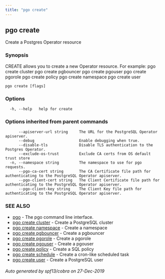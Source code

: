 ```yaml
---
title: "pgo create"
---
```

## pgo create

Create a Postgres Operator resource

### Synopsis

CREATE allows you to create a new Operator resource. For example:
    pgo create cluster
    pgo create pgbouncer
    pgo create pgouser
    pgo create pgorole
    pgo create policy
    pgo create namespace
    pgo create user

```
pgo create [flags]
```

### Options

```
  -h, --help   help for create
```

### Options inherited from parent commands

```
      --apiserver-url string     The URL for the PostgreSQL Operator apiserver.
      --debug                    Enable debugging when true.
      --disable-tls              Disable TLS authentication to the Postgres Operator.
      --exclude-os-trust         Exclude CA certs from OS default trust store
  -n, --namespace string         The namespace to use for pgo requests.
      --pgo-ca-cert string       The CA Certificate file path for authenticating to the PostgreSQL Operator apiserver.
      --pgo-client-cert string   The Client Certificate file path for authenticating to the PostgreSQL Operator apiserver.
      --pgo-client-key string    The Client Key file path for authenticating to the PostgreSQL Operator apiserver.
```

### SEE ALSO

* [pgo](/pgo-cli/reference/pgo/)	 - The pgo command line interface.
* [pgo create cluster](/pgo-cli/reference/pgo_create_cluster/)	 - Create a PostgreSQL cluster
* [pgo create namespace](/pgo-cli/reference/pgo_create_namespace/)	 - Create a namespace
* [pgo create pgbouncer](/pgo-cli/reference/pgo_create_pgbouncer/)	 - Create a pgbouncer 
* [pgo create pgorole](/pgo-cli/reference/pgo_create_pgorole/)	 - Create a pgorole
* [pgo create pgouser](/pgo-cli/reference/pgo_create_pgouser/)	 - Create a pgouser
* [pgo create policy](/pgo-cli/reference/pgo_create_policy/)	 - Create a SQL policy
* [pgo create schedule](/pgo-cli/reference/pgo_create_schedule/)	 - Create a cron-like scheduled task
* [pgo create user](/pgo-cli/reference/pgo_create_user/)	 - Create a PostgreSQL user

###### Auto generated by spf13/cobra on 27-Dec-2019
